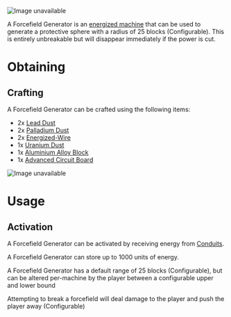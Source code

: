 ![Image unavailable](https://i.imgur.com/wsgF76L.png)

A Forcefield Generator is an [energized machine](Energy-Systems) that can be used to generate a protective sphere with a radius of 25 blocks (Configurable). This is entirely unbreakable but will disappear immediately if the power is cut.

# Obtaining

## Crafting

A Forcefield Generator can be crafted using the following items:

* 2x [Lead Dust](Lead-Dust)
* 2x [Palladium Dust](Palladium-Dust)
* 2x [Energized-Wire](Energized-Wire)
* 1x [Uranium Dust](Uranium-Dust)
* 1x [Aluminium Alloy Block](Aluminium-Alloy-Block)
* 1x [Advanced Circuit Board](Advanced-Circuit-Board)

![Image unavailable](https://i.imgur.com/Vd4fsDW.png)

# Usage

## Activation

A Forcefield Generator can be activated by receiving energy from [Conduits](Conduit).

A Forcefield Generator can store up to 1000 units of energy.

A Forcefield Generator has a default range of 25 blocks (Configurable), but can be altered per-machine by the player between a configurable upper and lower bound

Attempting to break a forcefield will deal damage to the player and push the player away (Configurable)